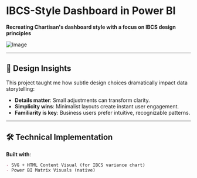 # IBCS-Style Dashboard in Power BI  

**Recreating Chartisan's dashboard style with a focus on IBCS design principles**  

![Image](https://github.com/user-attachments/assets/92b53526-4d80-4140-88dc-50b50a352cde)

---

## 🎨 Design Insights  
This project taught me how subtle design choices dramatically impact data storytelling:  
- **Details matter**: Small adjustments can transform clarity.  
- **Simplicity wins**: Minimalist layouts create instant user engagement.  
- **Familiarity is key**: Business users prefer intuitive, recognizable patterns.  

---

## 🛠️ Technical Implementation  
**Built with**:  
```markdown
- SVG + HTML Content Visual (for IBCS variance chart)  
- Power BI Matrix Visuals (native)  
